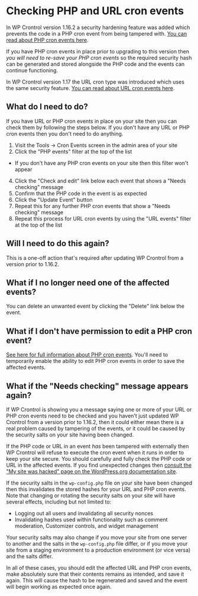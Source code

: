 # Checking PHP and URL cron events

In WP Crontrol version 1.16.2 a security hardening feature was added which prevents the code in a PHP cron event from being tampered with. [You can read about PHP cron events here](/docs/php-cron-events/).

If you have PHP cron events in place prior to upgrading to this version then *you will need to re-save your PHP cron events* so the required security hash can be generated and stored alongside the PHP code and the events can continue functioning.

In WP Crontrol version 1.17 the URL cron type was introduced which uses the same security feature. [You can read about URL cron events here](/docs/php-cron-events/).

## What do I need to do?

If you have URL or PHP cron events in place on your site then you can check them by following the steps below. If you don't have any URL or PHP cron events then you don't need to do anything.

1. Visit the Tools → Cron Events screen in the admin area of your site
2. Click the "PHP events" filter at the top of the list
  - If you don't have any PHP cron events on your site then this filter won't appear
4. Click the "Check and edit" link below each event that shows a "Needs checking" message
5. Confirm that the PHP code in the event is as expected
6. Click the "Update Event" button
7. Repeat this for any further PHP cron events that show a "Needs checking" message
8. Repeat this process for URL cron events by using the "URL events" filter at the top of the list

## Will I need to do this again?

This is a one-off action that's required after updating WP Crontrol from a version prior to 1.16.2.

## What if I no longer need one of the affected events?

You can delete an unwanted event by clicking the "Delete" link below the event.

## What if I don't have permission to edit a PHP cron event?

[See here for full information about PHP cron events](/docs/php-cron-events/). You'll need to temporarily enable the ability to edit PHP cron events in order to save the affected events.

## What if the "Needs checking" message appears again?

If WP Crontrol is showing you a message saying one or more of your URL or PHP cron events need to be checked and you haven't just updated WP Crontrol from a version prior to 1.16.2, then it could either mean there is a real problem caused by tampering of the events, or it could be caused by the security salts on your site having been changed.

If the PHP code or URL in an event *has* been tampered with externally then WP Crontrol will refuse to execute the cron event when it runs in order to keep your site secure. You should carefully and fully check the PHP code or URL in the affected events. If you find unexpected changes then [consult the "My site was hacked" page on the WordPress.org documentation site](https://wordpress.org/documentation/article/faq-my-site-was-hacked/).

If the security salts in the `wp-config.php` file on your site have been changed then this invalidates the stored hashes for your URL and PHP cron events. Note that changing or rotating the security salts on your site will have several effects, including but not limited to:

  - Logging out all users and invalidating all security nonces
  - Invalidating hashes used within functionality such as comment moderation, Customizer controls, and widget management

Your security salts may also change if you move your site from one server to another and the salts in the `wp-config.php` file differ, or if you move your site from a staging environment to a production environment (or vice versa) and the salts differ.

In all of these cases, you should edit the affected URL and PHP cron events, make absolutely sure that their contents remains as intended, and save it again. This will cause the hash to be regenerated and saved and the event will begin working as expected once again.
